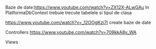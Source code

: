 Baze de date:https://www.youtube.com/watch?v=ZX12X-ALwGAu
In PlatformaDbContext trebuie trecute tabelele si tipul de clasa

https://www.youtube.com/watch?v=_12OOgKzi7I
create baze de date

Controllers
https://www.youtube.com/watch?v=709kkA8v_WA

Views
